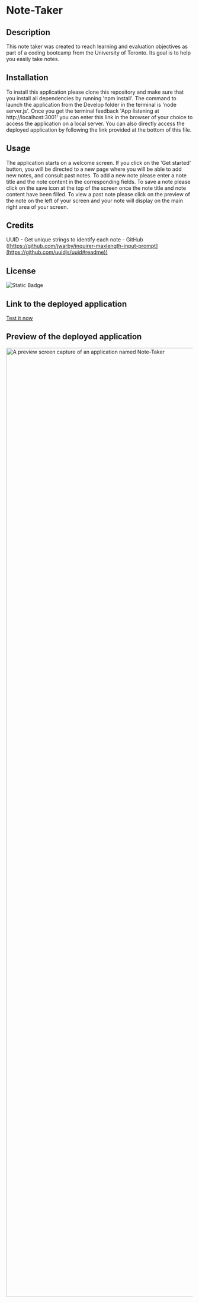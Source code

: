 # Note-Taker

## Description

This note taker was created to reach learning and evaluation objectives as part of a coding bootcamp from the University of Toronto. Its goal is to help you easily take notes.

## Installation

To install this application please clone this repository and make sure that you install all dependencies by running 'npm install'. The command to launch the application from the Develop folder in the terminal is 'node server.js'. Once you get the terminal feedback 'App listening at http://localhost:3001' you can enter this link in the browser of your choice to access the application on a local server. You can also directly access the deployed application by following the link provided at the bottom of this file.

## Usage

The application starts on a welcome screen. If you click on the 'Get started' button, you will be directed to a new page where you will be able to add new notes, and consult past notes. To add a new note please enter a note title and the note content in the corresponding fields. To save a note please click on the save icon at the top of the screen once the note title and note content have been filled. To view a past note please click on the preview of the note on the left of your screen and your note will display on the main right area of your screen.

## Credits

UUID - Get unique strings to identify each note - GitHub ([https://github.com/jwarby/inquirer-maxlength-input-prompt](https://github.com/uuidjs/uuid#readme))

## License

![Static Badge](https://img.shields.io/badge/MIT_Licence-blue)

## Link to the deployed application

[Test it now](https://note-taker-uot-53ee450d9842.herokuapp.com)

## Preview of the deployed application

<img width="2560" alt="A preview screen capture of an application named Note-Taker" src="https://github.com/JideTS/note-taker/assets/20988563/e3d57fe3-573e-4977-b2a0-e36883f70063">
